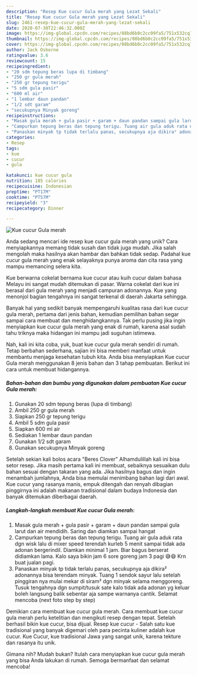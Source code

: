```yaml
---
description: "Resep Kue cucur Gula merah yang Lezat Sekali"
title: "Resep Kue cucur Gula merah yang Lezat Sekali"
slug: 2461-resep-kue-cucur-gula-merah-yang-lezat-sekali
date: 2020-07-30T22:46:32.000Z
image: https://img-global.cpcdn.com/recipes/08bd6b0c2cc09fa5/751x532cq70/kue-cucur-gula-merah-foto-resep-utama.jpg
thumbnail: https://img-global.cpcdn.com/recipes/08bd6b0c2cc09fa5/751x532cq70/kue-cucur-gula-merah-foto-resep-utama.jpg
cover: https://img-global.cpcdn.com/recipes/08bd6b0c2cc09fa5/751x532cq70/kue-cucur-gula-merah-foto-resep-utama.jpg
author: Jack Osborne
ratingvalue: 3.6
reviewcount: 15
recipeingredient:
- "20 sdm tepung beras lupa di timbang"
- "250 gr gula merah"
- "250 gr tepung terigu"
- "5 sdm gula pasir"
- "600 ml air"
- "1 lembar daun pandan"
- "1/2 sdt garam"
- "secukupnya Minyak goreng"
recipeinstructions:
- "Masak gula merah + gula pasir + garam + daun pandan sampai gula larut dan air mendidih. Saring dan diamkan sampai hangat"
- "Campurkan tepung beras dan tepung terigu. Tuang air gula aduk rata dgn wisk lalu di mixer speed terendah kurleb 5 menit sampai tidak ada adonan bergerindil. Diamkan minimal 1 jam. Biar bagus berserat didiamkan lama. Kalo saya bikin jam 6 sore goreng jam 3 pagi 😅😄 Krn buat jualan pagi."
- "Panaskan minyak tp tidak terlalu panas, secukupnya aja dikira² adonannya bisa terendam minyak. Tuang 1 sendok sayur lalu setelah pinggiran nya mulai mekar di siram² dgn minyak selama menggoreng. Tusuk tengahnya dgn sumpit/tusuk sate kalo tidak ada adonan yg keluar boleh langsung balik sebentar aja sampe warnanya cantik. Selamat mencoba (next foto step by step)"
categories:
- Resep
tags:
- kue
- cucur
- gula

katakunci: kue cucur gula 
nutrition: 185 calories
recipecuisine: Indonesian
preptime: "PT17M"
cooktime: "PT57M"
recipeyield: "3"
recipecategory: Dinner

---
```



![Kue cucur Gula merah](https://img-global.cpcdn.com/recipes/08bd6b0c2cc09fa5/751x532cq70/kue-cucur-gula-merah-foto-resep-utama.jpg)

Anda sedang mencari ide resep kue cucur gula merah yang unik? Cara menyiapkannya memang tidak susah dan tidak juga mudah. Jika salah mengolah maka hasilnya akan hambar dan bahkan tidak sedap. Padahal kue cucur gula merah yang enak selayaknya punya aroma dan cita rasa yang mampu memancing selera kita.

Kue berwarna cokelat bernama kue cucur atau kuih cucur dalam bahasa Melayu ini sangat mudah ditemukan di pasar. Warna cokelat dari kue ini berasal dari gula merah yang menjadi campuran adonannya. Kue yang menonjol bagian tengahnya ini sangat terkenal di daerah Jakarta sehingga.

Banyak hal yang sedikit banyak mempengaruhi kualitas rasa dari kue cucur gula merah, pertama dari jenis bahan, kemudian pemilihan bahan segar sampai cara membuat dan menghidangkannya. Tak perlu pusing jika ingin menyiapkan kue cucur gula merah yang enak di rumah, karena asal sudah tahu triknya maka hidangan ini mampu jadi suguhan istimewa.


Nah, kali ini kita coba, yuk, buat kue cucur gula merah sendiri di rumah. Tetap berbahan sederhana, sajian ini bisa memberi manfaat untuk membantu menjaga kesehatan tubuh kita. Anda bisa menyiapkan Kue cucur Gula merah menggunakan 8 jenis bahan dan 3 tahap pembuatan. Berikut ini cara untuk membuat hidangannya.

<!--inarticleads1-->

##### Bahan-bahan dan bumbu yang digunakan dalam pembuatan Kue cucur Gula merah:

1. Gunakan 20 sdm tepung beras (lupa di timbang)
1. Ambil 250 gr gula merah
1. Siapkan 250 gr tepung terigu
1. Ambil 5 sdm gula pasir
1. Siapkan 600 ml air
1. Sediakan 1 lembar daun pandan
1. Gunakan 1/2 sdt garam
1. Gunakan secukupnya Minyak goreng


Setelah sekian kali bolos acara &#34;Beres Clover&#34; Alhamdulillah kali ini bisa setor resep. Jika masih pertama kali ini membuat, sebaiknya sesuaikan dulu bahan sesuai dengan takaran yang ada. Jika hasilnya bagus dan ingin menambah jumlahnya, Anda bisa memulai menimbang bahan lagi dari awal. Kue cucur yang rasanya manis, empuk ditengah dan renyah dibagian pinggirnya ini adalah makanan tradisional dalam budaya Indonesia dan banyak ditemukan diberbagai daerah. 

<!--inarticleads2-->

##### Langkah-langkah membuat Kue cucur Gula merah:

1. Masak gula merah + gula pasir + garam + daun pandan sampai gula larut dan air mendidih. Saring dan diamkan sampai hangat
1. Campurkan tepung beras dan tepung terigu. Tuang air gula aduk rata dgn wisk lalu di mixer speed terendah kurleb 5 menit sampai tidak ada adonan bergerindil. Diamkan minimal 1 jam. Biar bagus berserat didiamkan lama. Kalo saya bikin jam 6 sore goreng jam 3 pagi 😅😄 Krn buat jualan pagi.
1. Panaskan minyak tp tidak terlalu panas, secukupnya aja dikira² adonannya bisa terendam minyak. Tuang 1 sendok sayur lalu setelah pinggiran nya mulai mekar di siram² dgn minyak selama menggoreng. Tusuk tengahnya dgn sumpit/tusuk sate kalo tidak ada adonan yg keluar boleh langsung balik sebentar aja sampe warnanya cantik. Selamat mencoba (next foto step by step)


Demikian cara membuat kue cucur gula merah. Cara membuat kue cucur gula merah perlu ketelitian dan mengikuti resep dengan tepat. Setelah berhasil bikin kue cucur, bisa dijual. Resep kue cucur - Salah satu kue tradisional yang banyak digemari oleh para pecinta kuliner adalah kue cucur. Kue Cucur, kue tradisional Jawa yang sangat unik, karena tekture dan rasanya itu unik. 

Gimana nih? Mudah bukan? Itulah cara menyiapkan kue cucur gula merah yang bisa Anda lakukan di rumah. Semoga bermanfaat dan selamat mencoba!
